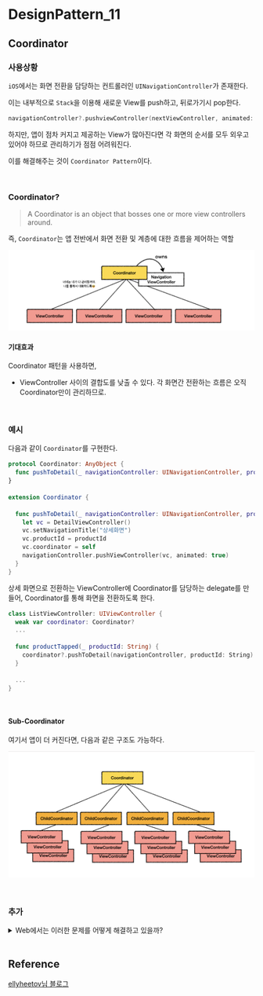 # DesignPattern_11

## Coordinator

### 사용상황

`iOS`에서는 화면 전환을 담당하는 컨트롤러인 `UINavigationController`가 존재한다.

이는 내부적으로 `Stack`을 이용해 새로운 View를 push하고, 뒤로가기시 pop한다.

```swift
navigationController?.pushviewController(nextViewController, animated: true)
```

하지만, 앱이 점차 커지고 제공하는 View가 많아진다면 각 화면의 순서를 모두 외우고 있어야 하므로 관리하기가 점점 어려워진다.

이를 해결해주는 것이 `Coordinator Pattern`이다.

<br>

### Coordinator?

>   A Coordinator is an object that bosses one or more view controllers around.

즉, `Coordinator`는 앱 전반에서 화면 전환 및 계층에 대한 흐름을 제어하는 역할

![img](designpattern_11.assets/images-coordinator.png)

#### 기대효과

Coordinator 패턴을 사용하면,

-   ViewController 사이의 결합도를 낮출 수 있다. 각 화면간 전환하는 흐름은 오직 Coordinator만이 관리하므로.

<br>

### 예시

다음과 같이 `Coordinator`를 구현한다.

```swift
protocol Coordinator: AnyObject {
  func pushToDetail(_ navigationController: UINavigationController, productId: String)
}

extension Coordinator {

  func pushToDetail(_ navigationController: UINavigationController, productId: String) {
    let vc = DetailViewController()
    vc.setNavigationTitle("상세화면")
    vc.productId = productId
    vc.coordinator = self
    navigationController.pushViewController(vc, animated: true)
  }
}
```

상세 화면으로 전환하는 ViewController에 Coordinator를 담당하는 delegate를 만들어, Coordinator를 통해 화면을 전환하도록 한다.

```swift
class ListViewController: UIViewController {
  weak var coordinator: Coordinator?
  ...
  
  func productTapped(_ productId: String) {
    coordinator?.pushToDetail(navigationController, productId: String)
  }
  
  ...
}
```

<br>

#### Sub-Coordinator

여기서 앱이 더 커진다면, 다음과 같은 구조도 가능하다.

![img](designpattern_11.assets/images-sub-coordinator.png)

<br>

### 추가

<details>
    <summary>Web에서는 이러한 문제를 어떻게 해결하고 있을까?</summary>
    <br>
    <div>
        Web은 브라우저의 window.history API를 통해 뷰의 전환을 관리하고 있다.
        <br>
        window.history.pushState({page: 1}, 'title 1', '?page=1')<br>
        window.history.forward()<br>
        window.history.back()<br>
        <br>
        <a href="https://v3.router.vuejs.org/kr/guide/essentials/navigation.html" target="_blank">Vue router</a> & <a href="https://reactrouter.com/docs/en/v6/getting-started/installation" target="_blank">React Router</a>
    </div>
</details>
<br>

## Reference

[ellyheetov님 블로그](https://velog.io/@ellyheetov/Coordinator-Pattern)
